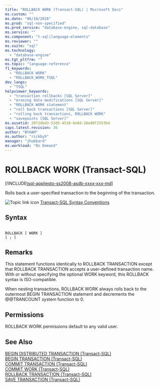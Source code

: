 ```yaml
---
title: "ROLLBACK WORK (Transact-SQL) | Microsoft Docs"
ms.custom: ""
ms.date: "06/10/2016"
ms.prod: "sql-non-specified"
ms.prod_service: "database-engine, sql-database"
ms.service: ""
ms.component: "t-sql|language-elements"
ms.reviewer: ""
ms.suite: "sql"
ms.technology: 
  - "database-engine"
ms.tgt_pltfrm: ""
ms.topic: "language-reference"
f1_keywords: 
  - "ROLLBACK WORK"
  - "ROLLBACK_WORK_TSQL"
dev_langs: 
  - "TSQL"
helpviewer_keywords: 
  - "transaction rollbacks [SQL Server]"
  - "erasing data modifications [SQL Server]"
  - "ROLLBACK WORK statement"
  - "roll back transactions [SQL Server]"
  - "rolling back transactions, ROLLBACK WORK"
  - "savepoints [SQL Server]"
ms.assetid: 2071dbd3-53d5-4510-be8d-26e80f2553b4
caps.latest.revision: 36
author: "BYHAM"
ms.author: "rickbyh"
manager: "jhubbard"
ms.workload: "On Demand"
---
```

# ROLLBACK WORK (Transact-SQL)
[!INCLUDE[tsql-appliesto-ss2008-asdb-xxxx-xxx-md](../../includes/tsql-appliesto-ss2008-asdb-xxxx-xxx-md.md)]

  Rolls back a user-specified transaction to the beginning of the transaction.  
  
 
 ![Topic link icon](../../database-engine/configure-windows/media/topic-link.gif "Topic link icon") [Transact-SQL Syntax Conventions](../../t-sql/language-elements/transact-sql-syntax-conventions-transact-sql.md)  
  
## Syntax  
  
```  
  
ROLLBACK [ WORK ]  
[ ; ]  
```  
  
## Remarks  
 This statement functions identically to ROLLBACK TRANSACTION except that ROLLBACK TRANSACTION accepts a user-defined transaction name. With or without specifying the optional WORK keyword, this ROLLBACK syntax is ISO-compatible.  
  
 When nesting transactions, ROLLBACK WORK always rolls back to the outermost BEGIN TRANSACTION statement and decrements the @@TRANCOUNT system function to 0.  
  
## Permissions  
 ROLLBACK WORK permissions default to any valid user.  
  
## See Also  
 [BEGIN DISTRIBUTED TRANSACTION &#40;Transact-SQL&#41;](../../t-sql/language-elements/begin-distributed-transaction-transact-sql.md)   
 [BEGIN TRANSACTION &#40;Transact-SQL&#41;](../../t-sql/language-elements/begin-transaction-transact-sql.md)   
 [COMMIT TRANSACTION &#40;Transact-SQL&#41;](../../t-sql/language-elements/commit-transaction-transact-sql.md)   
 [COMMIT WORK &#40;Transact-SQL&#41;](../../t-sql/language-elements/commit-work-transact-sql.md)   
 [ROLLBACK TRANSACTION &#40;Transact-SQL&#41;](../../t-sql/language-elements/rollback-transaction-transact-sql.md)   
 [SAVE TRANSACTION &#40;Transact-SQL&#41;](../../t-sql/language-elements/save-transaction-transact-sql.md)  
  
  

